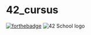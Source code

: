 # 42_cursus                                                                       
[![forthebadge](https://forthebadge.com/images/badges/made-with-c.svg)](https://forthebadge.com)
![42 School logo](https://www.google.com/url?sa=i&url=https%3A%2F%2F42.fr%2Fen%2Fhomepage%2F&psig=AOvVaw2fANsgCDcLS1e98-WGtuWP&ust=1643351861520000&source=images&cd=vfe&ved=0CAgQjRxqFwoTCJCMsPGo0fUCFQAAAAAdAAAAABAP)
